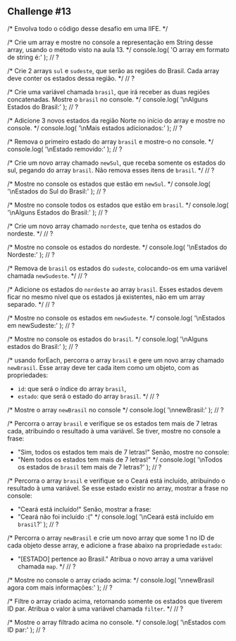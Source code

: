 ## Challenge #13

/*
Envolva todo o código desse desafio em uma IIFE.
*/

/*
Crie um array e mostre no console a representação em String desse array,
usando o método visto na aula 13.
*/
console.log( 'O array em formato de string é:' );
// ?

/*
Crie 2 arrays `sul` e `sudeste`, que serão as regiões do Brasil.
Cada array deve conter os estados dessa região.
*/
// ?

/*
Crie uma variável chamada `brasil`, que irá receber as duas regiões
concatenadas. Mostre o `brasil` no console.
*/
console.log( '\nAlguns Estados do Brasil:' );
// ?

/*
Adicione 3 novos estados da região Norte no início do array e mostre no console.
*/
console.log( '\nMais estados adicionados:' );
// ?

/*
Remova o primeiro estado do array `brasil` e mostre-o no console.
*/
console.log( '\nEstado removido:' );
// ?

/*
Crie um novo array chamado `newSul`, que receba somente os estados do sul,
pegando do array `brasil`. Não remova esses itens de `brasil`.
*/
// ?

/*
Mostre no console os estados que estão em `newSul`.
*/
console.log( '\nEstados do Sul do Brasil:' );
// ?

/*
Mostre no console todos os estados que estão em `brasil`.
*/
console.log( '\nAlguns Estados do Brasil:' );
// ?

/*
Crie um novo array chamado `nordeste`, que tenha os estados do nordeste.
*/
// ?

/*
Mostre no console os estados do nordeste.
*/
console.log( '\nEstados do Nordeste:' );
// ?

/*
Remova de `brasil` os estados do `sudeste`, colocando-os em uma variável
chamada `newSudeste`.
*/
// ?

/*
Adicione os estados do `nordeste` ao array `brasil`. Esses estados devem
ficar no mesmo nível que os estados já existentes, não em um array separado.
*/
// ?

/*
Mostre no console os estados em `newSudeste`.
*/
console.log( '\nEstados em newSudeste:' );
// ?

/*
Mostre no console os estados do `brasil`.
*/
console.log( '\nAlguns estados do Brasil:' );
// ?

/*
usando forEach, percorra o array `brasil` e gere um novo array chamado
`newBrasil`. Esse array deve ter cada item como um objeto, com as
propriedades:
- `id`: que será o índice do array `brasil`,
- `estado`: que será o estado do array `brasil`.
*/
// ?

/*
Mostre o array `newBrasil` no console
*/
console.log( '\nnewBrasil:' );
// ?

/*
Percorra o array `brasil` e verifique se os estados tem mais de 7 letras cada,
atribuindo o resultado à uma variável. Se tiver, mostre no console a frase:
- "Sim, todos os estados tem mais de 7 letras!"
Senão, mostre no console:
- "Nem todos os estados tem mais de 7 letras!"
*/
console.log( '\nTodos os estados de `brasil` tem mais de 7 letras?' );
// ?

/*
Percorra o array `brasil` e verifique se o Ceará está incluído, atribuindo o
resultado à uma variável. Se esse estado existir no array, mostrar a frase no
console:
- "Ceará está incluído!"
Senão, mostrar a frase:
- "Ceará não foi incluído :("
*/
console.log( '\nCeará está incluído em `brasil`?' );
// ?

/*
Percorra o array `newBrasil` e crie um novo array que some 1 no ID de cada
objeto desse array, e adicione a frase abaixo na propriedade `estado`:
- "[ESTADO] pertence ao Brasil."
Atribua o novo array a uma variável chamada `map`.
*/
// ?

/*
Mostre no console o array criado acima:
*/
console.log( '\nnewBrasil agora com mais informações:' );
// ?

/*
Filtre o array criado acima, retornando somente os estados que tiverem
ID par. Atribua o valor à uma variável chamada `filter`.
*/
// ?

/*
Mostre o array filtrado acima no console.
*/
console.log( '\nEstados com ID par:' );
// ?